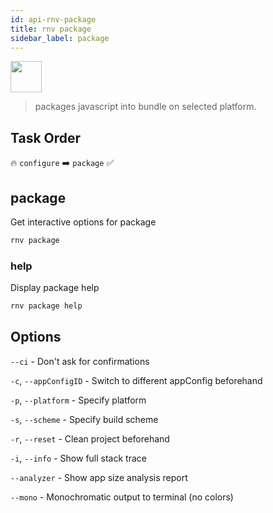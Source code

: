 ```yaml
---
id: api-rnv-package
title: rnv package
sidebar_label: package
---
```


<img src="https://renative.org/img/ic_cli.png" width=50 height=50 />

> packages javascript into bundle on selected platform.

## Task Order

🔥 `configure` ➡️ `package`  ✅

## package

Get interactive options for package

```bash
rnv package
```

### help

Display package help

```bash
rnv package help
```

## Options

`--ci` - Don't ask for confirmations

`-c`, `--appConfigID` - Switch to different appConfig beforehand

`-p`, `--platform` - Specify platform

`-s`, `--scheme` - Specify build scheme

`-r`, `--reset` - Clean project beforehand

`-i`, `--info` - Show full stack trace

`--analyzer` - Show app size analysis report

`--mono` - Monochromatic output to terminal (no colors)

